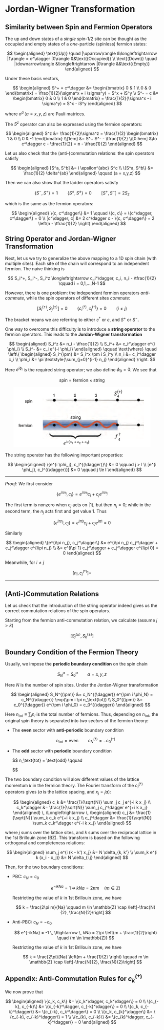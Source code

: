 # Jordan-Wigner Transformation

## Similarity between Spin and Fermion Operators

The up and down states of a *single* spin-1/2 site can be thought as the occupied and empty states of a *one*-particle (spinless) fermion states:

$$
\begin{aligned}
    \text{(Up)} \quad 
    |\uparrow\rangle &\longleftrightarrow |1\rangle = c^\dagger |0\rangle
    &&\text{(Occupied)}
    \\
    \text{(Down)} \quad 
    |\downarrow\rangle &\longleftrightarrow |0\rangle
    &&\text{(Empty)}
\end{aligned}
$$

Under these basis vectors, 

$$
\begin{aligned}
    S^+ = c^\dagger &= \begin{bmatrix}
        0 & 1 \\
        0 & 0
    \end{bmatrix}
    = \frac{1}{2}(\sigma^x + i \sigma^y)
    = S^x + iS^y
    \\
    S^- = c &= \begin{bmatrix}
        0 & 0 \\
        1 & 0
    \end{bmatrix}
    = \frac{1}{2}(\sigma^x - i \sigma^y)
    = S^x - iS^y
\end{aligned}
$$

where $\sigma^a \, (a = x,y,z)$ are Pauli matrices. 

The $S^z$ operator can also be expressed using the fermion operators:

$$
\begin{aligned}
    S^z &= \frac{1}{2}\sigma^z = \frac{1}{2} \begin{bmatrix}
        1 & 0 \\
        0 & -1
    \end{bmatrix} 
    \\[1em]
    &= S^+ S^- - \tfrac{1}{2} 
    \\[0.5em]
    &\to c^\dagger c - \tfrac{1}{2}
    = n - \tfrac{1}{2}
\end{aligned}
$$

Let us also check that the (anti-)commutation relations: the spin operators satisfy

$$
\begin{aligned}
    [S^a, S^b] &= i \epsilon^{abc} S^c
    \\
    \{S^a, S^b\} &= \frac{1}{2} \delta^{ab}
\end{aligned} \qquad (a = x,y,z)
$$

Then we can also show that the ladder operators satisfy

$$
\{S^-, S^+\} = 1 \qquad
\{S^\pm, S^\pm\} = 0 \qquad
[S^+, S^-] = 2S_z 
$$

which is the same as the fermion operators:

$$
\begin{aligned}
    \{c, c^\dagger\} &= 1 \qquad
    \{c, c\} = \{c^\dagger, c^\dagger\} = 0
    \\
    [c^\dagger, c] &= 2 c^\dagger c - \{c, c^\dagger\}
    = 2 \left(n - \tfrac{1}{2} \right)
\end{aligned}
$$

## String Operator and Jordan-Wigner Transformation

Next, let us we try to generalize the above mapping to a 1D spin chain (with multiple sites). Each site of the chain will correspond to an independent fermion. The naive thinking is

$$
S_i^+, S_i^-, S_i^z \longleftrightarrow 
c_i^\dagger, c_i, n_i - \tfrac{1}{2}
\qquad i = 0,1,...,N-1
$$

However, there is one problem: the independent fermion operators *anti-commute*, while the spin operators  of different sites *commute*:

$$
[S_i^{(\pm)}, S_j^{(\pm)}] = 0 \qquad
\{c_i^{(\dagger)}, c_j^{(\dagger)}\} = 0 \qquad (i \ne j)
$$

The bracket means we are referring to either $c^\dagger$ or $c$, and $S^+$ or $S^-$. 

One way to overcome this difficulty is to introduce a **string operator** to the fermion operators. This leads to the **Jordan-Wigner transformation**

$$
\begin{aligned}
    S_i^z &= n_i - \tfrac{1}{2}
    \\
    S_i^+ &= c_i^\dagger e^{i \phi_i}
    \\
    S_i^- &= c_i e^{-i \phi_i}
\end{aligned} \qquad \text{where} \quad \left\{
\begin{aligned}
    S_i^{\pm} &= S_i^x \pm i S_i^y
    \\
    n_i &= c_i^\dagger c_i
    \\
    \phi_i &= \pi \textstyle{\sum_{j=0}^{i-1} n_j}
\end{aligned} \right.
$$

Here $e^{i\phi_i}$ is the required string operator; we also define $\phi_0 = 0$. We see that

$$
\text{spin = fermion$\times$string}
$$

<center>
<img src="Figures/spin-fermion.png" width="450px" alt="string operator">
</center>

The string operator has the following important properties: 

$$
\begin{aligned}
    \{e^{i \phi_j}, c_l^{(\dagger)}\} &= 0 \qquad j > l
    \\
    [e^{i \phi_j}, c_l^{(\dagger)}] &= 0 \qquad j \le l
\end{aligned}
$$

----

*Proof*: We first consider

$$
\{e^{i\pi n_j}, c_j\}
= e^{i\pi n_j} c_j + c_j e^{i\pi n_j}
$$

The first term is nonzero when $c_j$ acts on $|1\rangle$, but then $n_j = 0$; while in the second term, the $n_j$ acts first and get value 1. Thus

$$
\{e^{i\pi n_j}, c_j\}
= e^{i\pi 0} c_j + c_j e^{i\pi 1} = 0
$$

Similarly 

$$
\begin{aligned}
    \{e^{i\pi n_j}, c_j^\dagger\}
    &= e^{i\pi n_j} c_j^\dagger + c_j^\dagger e^{i\pi n_j}
    \\
    &= e^{i\pi 1} c_j^\dagger + c_j^\dagger e^{i\pi 0}
    = 0
\end{aligned}
$$

Meanwhile, for $i \ne j$

$$
[n_i, c_j^{(\dagger)}] = 
$$

----

## (Anti-)Commutation Relations

Let us check that the introduction of the string operator indeed gives us the correct commutation relations of the spin operators.

Starting from the fermion anti-commutation relation, we calculate (assume $j > k$)

$$
[S_j^{(\pm)}, S_k^{(\pm)}]
$$

## Boundary Condition of the Fermion Theory

Usually, we impose the **periodic boundary condition** on the spin chain

$$
S_N^a = S_0^a \qquad a = x,y,z
$$

Here $N$ is the number of spin sites. Under the Jordan-Wigner transformation 

$$
\begin{aligned}
    S_N^{(\pm)} &= c_N^{(\dagger)} e^{\pm i \phi_N}
    = c_N^{(\dagger)} \exp(\pm i \pi n_\text{tot})
    \\
    S_0^{(\pm)} &= c_0^{(\dagger)} e^{\pm i \phi_0}
    = c_0^{(\dagger)}
\end{aligned}
$$

Here $n_\text{tot} \equiv \sum_i n_i$ is the total number of fermions. Thus, depending on $n_\text{tot}$, the original spin theory is separated into *two sectors* of the fermion theory:

- The **even** sector with **anti-periodic** boundary condition
    
    $$
    n_\text{tot} = \text{even}
    \qquad
    c_N^{(\dagger)} = -c_0^{(\dagger)}
    $$

- The **odd** sector with **periodic** boundary condition
    
    $$
    n_\text{tot} = \text{odd}
    \qquad
    
    $$

The two boundary condition will alow different values of the lattice momentum $k$ in the fermion theory. The Fourier transform of the $c_i^{(\dagger)}$ operators gives ($a$ is the lattice spacing, and $x_j = ja$):

$$
\begin{aligned}
    c_k &= \frac{1}{\sqrt{N}} \sum_j 
    c_j e^{-i k x_j} \\
    c_k^\dagger &= \frac{1}{\sqrt{N}} \sum_j 
    c_j^\dagger e^{+i k x_j}
\end{aligned}
\, \Longleftrightarrow \,
\begin{aligned}
    c_j &= \frac{1}{\sqrt{N}} \sum_k 
    c_k e^{+i k x_j} 
    \\
    c_j^\dagger &= \frac{1}{\sqrt{N}} \sum_k
    c_k^\dagger e^{-i k x_j}
\end{aligned}
$$

where $j$ sums over the lattice sites, and $k$ sums over the reciprocal lattice in the 1st Brillouin zone (BZ). This transform is based on the following orthogonal and completeness relations:

$$
\begin{aligned}
    \sum_j e^{i (k - k') x_j} 
    &= N \delta_{k, k'}
    \\
    \sum_k e^{i k (x_i - x_j)} 
    &= N \delta_{i,j}
\end{aligned}
$$

Then, for the two boundary conditions:

- PBC: $c_{N} = c_0$

    $$
    e^{-ikNa} = 1
    \, \Rightarrow \, 
    kNa = 2\pi m \quad (m \in \mathbb{Z})
    $$

    Restricting the value of $k$ in 1st Brillouin zone, we have

    $$
    k = \frac{2\pi m}{Na} \qquad
    m \in \mathbb{Z} \cap 
    \left[-\frac{N}{2}, \frac{N}{2}\right]
    $$

- Anti-PBC: $c_{N} = -c_0$
    
    $$
    e^{-ikNa} = -1
    \, \Rightarrow \, 
    kNa = 2\pi \left(m + \frac{1}{2}\right) 
    \quad (m \in \mathbb{Z})
    $$

    Restricting the value of $k$ in 1st Brillouin zone, we have

    $$
    k = \frac{2\pi}{Na}
    \left(m + \frac{1}{2} \right) \qquad
    m \in \mathbb{Z} \cap 
    \left[-\frac{N}{2}, \frac{N}{2}\right]
    $$

## Appendix: Anti-Commutation Rules for $c_k^{(\dagger)}$

We now prove that

$$
\begin{aligned}
    \{c_k, c_k\} &= \{c_k^\dagger, c_k^\dagger\} = 0
    \\
    \{c_{-k}, c_{-k}\} &= \{c_{-k}^\dagger, c_{-k}^\dagger\} = 0
    \\
    \{c_k, c_{-k}^\dagger\} &= \{c_{-k}, c_k^\dagger\} = 0
    \\
    \{c_k, c_{k}^\dagger\} &= \{c_{-k}, c_{-k}^\dagger\} = 1
    \\
    \{c_{k}, c_{-k}\} &= \{c_{k}^\dagger, c_{-k}^\dagger\} = 0
\end{aligned}
$$